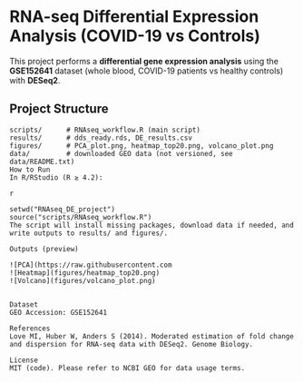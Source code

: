 # RNA-seq Differential Expression Analysis (COVID-19 vs Controls)

This project performs a **differential gene expression analysis** using the **GSE152641** dataset (whole blood, COVID-19 patients vs healthy controls) with **DESeq2**.

## Project Structure
```text
scripts/      # RNAseq_workflow.R (main script)
results/      # dds_ready.rds, DE_results.csv
figures/      # PCA_plot.png, heatmap_top20.png, volcano_plot.png
data/         # downloaded GEO data (not versioned, see data/README.txt)
How to Run
In R/RStudio (R ≥ 4.2):

r

setwd("RNAseq_DE_project")
source("scripts/RNAseq_workflow.R")
The script will install missing packages, download data if needed, and write outputs to results/ and figures/.

Outputs (preview)

![PCA](https://raw.githubusercontent.com  
![Heatmap](figures/heatmap_top20.png)  
![Volcano](figures/volcano_plot.png)  


Dataset
GEO Accession: GSE152641

References
Love MI, Huber W, Anders S (2014). Moderated estimation of fold change and dispersion for RNA-seq data with DESeq2. Genome Biology.

License
MIT (code). Please refer to NCBI GEO for data usage terms.
